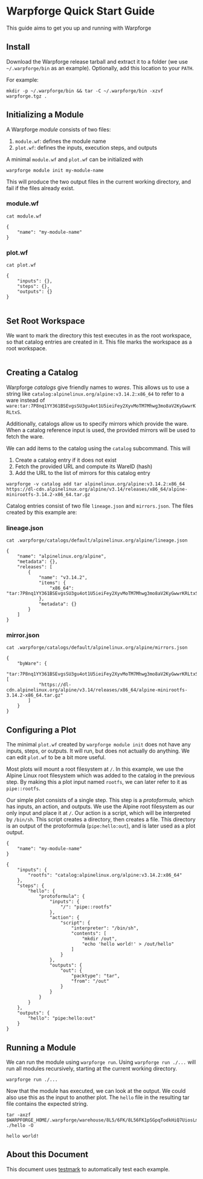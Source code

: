 # Warpforge Quick Start Guide

This guide aims to get you up and running with Warpforge

## Install

Download the Warpforge release tarball and extract it to a folder (we use `~/.warpforge/bin` as an example).
Optionally, add this location to your `PATH`.

For example:

```
mkdir -p ~/.warpforge/bin && tar -C ~/.warpforge/bin -xzvf warpforge.tgz .
```

## Initializing a Module

A Warpforge *module* consists of two files: 
1. `module.wf`: defines the module name
2. `plot.wf`: defines the inputs, execution steps, and outputs

A minimal `module.wf` and `plot.wf` can be initialized with

[testmark]:# (quickstart/module-init/sequence)
```
warpforge module init my-module-name
```

This will produce the two output files in the current working directory, and
fail if the files already exist.

### module.wf
[testmark]:# (quickstart/module-init/then-check-module/script)
```
cat module.wf
```

[testmark]:# (quickstart/module-init/then-check-module/output)
```
{
	"name": "my-module-name"
}
```

### plot.wf
[testmark]:# (quickstart/module-init/then-check-plot/script)
```
cat plot.wf
```

[testmark]:# (quickstart/module-init/then-check-plot/output)
```
{
	"inputs": {},
	"steps": {},
	"outputs": {}
}
```

[testmark]:# (quickstart/module-init/fs/placeholder-so-we-exec-in-a-temp-dir)
```
```

## Set Root Workspace

We want to mark the directory this test executes in as the root workspace, so that catalog entries
are created in it. This file marks the workspace as a root workspace.

[testmark]:# (quickstart/fs/.warpforge/root)
```
```

## Creating a Catalog

Warpforge *catalogs* give friendly names to *wares*. This allows us to use a string like
`catalog:alpinelinux.org/alpine:v3.14.2:x86_64` to refer to a ware instead of 
`ware:tar:7P8nq1YY361BSEvgsSU3gu4ot1U5ieiFey2XyvMoTM7Mhwg3mo8aV2KyGwwrKRLtxS`.

Additionally, catalogs allow us to specify mirrors which provide the ware. When a catalog
reference input is used, the provided mirrors will be used to fetch the ware.

We can add items to the catalog using the `catalog` subcommand. This will
1. Create a catalog entry if it does not exist
2. Fetch the provided URL and compute its WareID (hash)
3. Add the URL to the list of mirrors for this catalog entry

[testmark]:# (quickstart/add-catalog/sequence)
```
warpforge -v catalog add tar alpinelinux.org/alpine:v3.14.2:x86_64 https://dl-cdn.alpinelinux.org/alpine/v3.14/releases/x86_64/alpine-minirootfs-3.14.2-x86_64.tar.gz
```

Catalog entries consist of two file `lineage.json` and `mirrors.json`. The files created
by this example are:

### lineage.json
[testmark]:# (quickstart/then-check-lineage/script)
```
cat .warpforge/catalogs/default/alpinelinux.org/alpine/lineage.json
```

[testmark]:# (quickstart/then-check-lineage/output)
```
{
	"name": "alpinelinux.org/alpine",
	"metadata": {},
	"releases": [
		{
			"name": "v3.14.2",
			"items": {
				"x86_64": "tar:7P8nq1YY361BSEvgsSU3gu4ot1U5ieiFey2XyvMoTM7Mhwg3mo8aV2KyGwwrKRLtxS"
			},
			"metadata": {}
		}
	]
}
```

### mirror.json
[testmark]:# (quickstart/then-check-mirrors/script)
```
cat .warpforge/catalogs/default/alpinelinux.org/alpine/mirrors.json
```

[testmark]:# (quickstart/then-check-mirrors/output)
```
{
	"byWare": {
		"tar:7P8nq1YY361BSEvgsSU3gu4ot1U5ieiFey2XyvMoTM7Mhwg3mo8aV2KyGwwrKRLtxS": [
			"https://dl-cdn.alpinelinux.org/alpine/v3.14/releases/x86_64/alpine-minirootfs-3.14.2-x86_64.tar.gz"
		]
	}
}
```

## Configuring a Plot

The minimal `plot.wf` created by `warpforge module init` does not have any inputs, steps,
or outputs. It will run, but does not actually do anything. We can edit `plot.wf` to 
be a bit more useful.

Most plots will mount a root filesystem at `/`. In this example, we use the Alpine Linux root filesystem which was added to the catalog in the previous step. By making this a plot input named `rootfs`, we can later refer to it as `pipe::rootfs`.

Our simple plot consists of a single step. This step is a *protoformula*, which has inputs, an action, and outputs. We use the Alpine root filesystem as our only input and place it at `/`. Our action is a script, which will be interpreted by `/bin/sh`. This script creates a directory, then creates a file. This directory is an output of the protoformula (`pipe:hello:out`), and is later used as a plot output.

[testmark]:# (quickstart/fs/module.wf)
```
{
    "name": "my-module-name"
}
```

[testmark]:# (quickstart/fs/plot.wf)
```
{
	"inputs": {
		"rootfs": "catalog:alpinelinux.org/alpine:v3.14.2:x86_64"
	},
	"steps": {
		"hello": {
			"protoformula": {
				"inputs": {
					"/": "pipe::rootfs"
				},
				"action": {
					"script": {
						"interpreter": "/bin/sh",
						"contents": [
							"mkdir /out",
							"echo 'hello world!' > /out/hello"
						]
					}
				},
				"outputs": {
					"out": {
						"packtype": "tar",
						"from": "/out"
					}
				}
			}
		}
	},
	"outputs": {
		"hello": "pipe:hello:out"
	}
}
```

## Running a Module

We can run the module using `warpforge run`. Using `warpforge run ./...` will run all modules recursively, starting at the current working directory.

[testmark]:# (quickstart/then-run/sequence)
```
warpforge run ./...
```

Now that the module has executed, we can look at the output. We could also use this as the input to another plot. The `hello` file in the resulting tar file contains the expected string.

[testmark]:# (quickstart/then-check-output/script)
```
tar -axzf $WARPFORGE_HOME/.warpforge/warehouse/8L5/6FK/8L56FK1pSGpqTodkHiQ7UiosLm4cgce1joZ69vx8iJy4fSird5RwvNbK9b9cQ6RyWN ./hello -O
```

[testmark]:# (quickstart/then-check-output/output)
```
hello world!
```

## About this Document

This document uses [testmark](https://github.com/warpfork/go-testmark) to automatically test each example. 